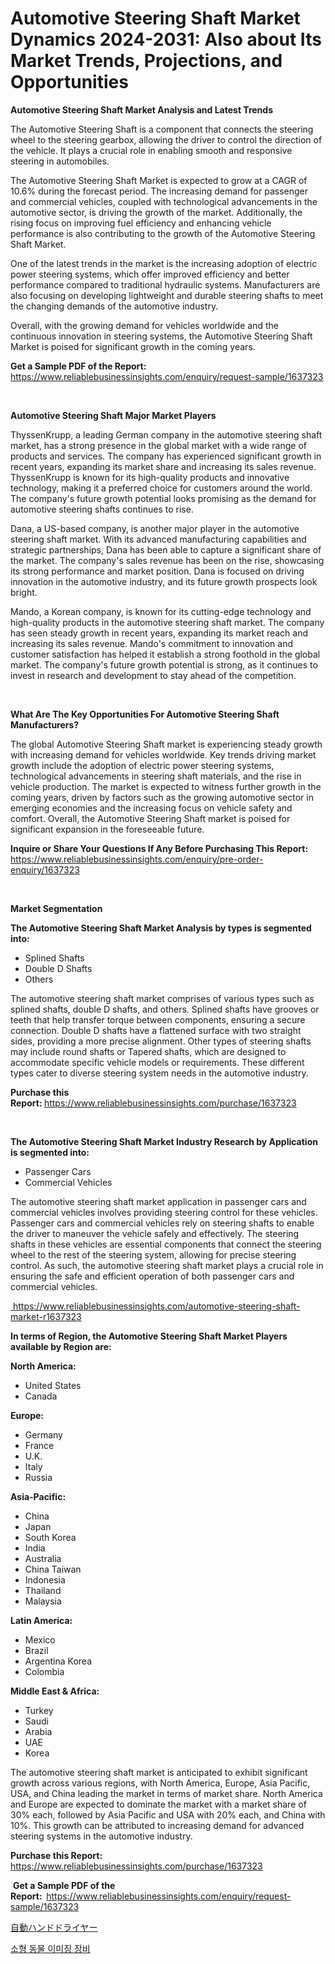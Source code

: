 <p><h1>Automotive Steering Shaft Market Dynamics 2024-2031: Also about Its Market Trends, Projections, and Opportunities</h1></p><p><strong>Automotive Steering Shaft Market Analysis and Latest Trends</strong></p>
<p><p>The Automotive Steering Shaft is a component that connects the steering wheel to the steering gearbox, allowing the driver to control the direction of the vehicle. It plays a crucial role in enabling smooth and responsive steering in automobiles.</p><p>The Automotive Steering Shaft Market is expected to grow at a CAGR of 10.6% during the forecast period. The increasing demand for passenger and commercial vehicles, coupled with technological advancements in the automotive sector, is driving the growth of the market. Additionally, the rising focus on improving fuel efficiency and enhancing vehicle performance is also contributing to the growth of the Automotive Steering Shaft Market.</p><p>One of the latest trends in the market is the increasing adoption of electric power steering systems, which offer improved efficiency and better performance compared to traditional hydraulic systems. Manufacturers are also focusing on developing lightweight and durable steering shafts to meet the changing demands of the automotive industry.</p><p>Overall, with the growing demand for vehicles worldwide and the continuous innovation in steering systems, the Automotive Steering Shaft Market is poised for significant growth in the coming years.</p></p>
<p><strong>Get a Sample PDF of the Report:&nbsp;</strong> <a href="https://www.reliablebusinessinsights.com/enquiry/request-sample/1637323">https://www.reliablebusinessinsights.com/enquiry/request-sample/1637323</a></p>
<p>&nbsp;</p>
<p><strong>Automotive Steering Shaft Major Market Players</strong></p>
<p><p>ThyssenKrupp, a leading German company in the automotive steering shaft market, has a strong presence in the global market with a wide range of products and services. The company has experienced significant growth in recent years, expanding its market share and increasing its sales revenue. ThyssenKrupp is known for its high-quality products and innovative technology, making it a preferred choice for customers around the world. The company's future growth potential looks promising as the demand for automotive steering shafts continues to rise.</p><p>Dana, a US-based company, is another major player in the automotive steering shaft market. With its advanced manufacturing capabilities and strategic partnerships, Dana has been able to capture a significant share of the market. The company's sales revenue has been on the rise, showcasing its strong performance and market position. Dana is focused on driving innovation in the automotive industry, and its future growth prospects look bright.</p><p>Mando, a Korean company, is known for its cutting-edge technology and high-quality products in the automotive steering shaft market. The company has seen steady growth in recent years, expanding its market reach and increasing its sales revenue. Mando's commitment to innovation and customer satisfaction has helped it establish a strong foothold in the global market. The company's future growth potential is strong, as it continues to invest in research and development to stay ahead of the competition.</p></p>
<p>&nbsp;</p>
<p><strong>What Are The Key Opportunities For Automotive Steering Shaft Manufacturers?</strong></p>
<p><p>The global Automotive Steering Shaft market is experiencing steady growth with increasing demand for vehicles worldwide. Key trends driving market growth include the adoption of electric power steering systems, technological advancements in steering shaft materials, and the rise in vehicle production. The market is expected to witness further growth in the coming years, driven by factors such as the growing automotive sector in emerging economies and the increasing focus on vehicle safety and comfort. Overall, the Automotive Steering Shaft market is poised for significant expansion in the foreseeable future.</p></p>
<p><strong>Inquire or Share Your Questions If Any Before Purchasing This Report:</strong> <a href="https://www.reliablebusinessinsights.com/enquiry/pre-order-enquiry/1637323">https://www.reliablebusinessinsights.com/enquiry/pre-order-enquiry/1637323</a></p>
<p>&nbsp;</p>
<p><strong>Market Segmentation</strong></p>
<p><strong>The Automotive Steering Shaft Market Analysis by types is segmented into:</strong></p>
<p><ul><li>Splined Shafts</li><li>Double D Shafts</li><li>Others</li></ul></p>
<p><p>The automotive steering shaft market comprises of various types such as splined shafts, double D shafts, and others. Splined shafts have grooves or teeth that help transfer torque between components, ensuring a secure connection. Double D shafts have a flattened surface with two straight sides, providing a more precise alignment. Other types of steering shafts may include round shafts or Tapered shafts, which are designed to accommodate specific vehicle models or requirements. These different types cater to diverse steering system needs in the automotive industry.</p></p>
<p><strong>Purchase this Report:&nbsp;</strong><a href="https://www.reliablebusinessinsights.com/purchase/1637323">https://www.reliablebusinessinsights.com/purchase/1637323</a></p>
<p>&nbsp;</p>
<p><strong>The Automotive Steering Shaft Market Industry Research by Application is segmented into:</strong></p>
<p><ul><li>Passenger Cars</li><li>Commercial Vehicles</li></ul></p>
<p><p>The automotive steering shaft market application in passenger cars and commercial vehicles involves providing steering control for these vehicles. Passenger cars and commercial vehicles rely on steering shafts to enable the driver to maneuver the vehicle safely and effectively. The steering shafts in these vehicles are essential components that connect the steering wheel to the rest of the steering system, allowing for precise steering control. As such, the automotive steering shaft market plays a crucial role in ensuring the safe and efficient operation of both passenger cars and commercial vehicles.</p></p>
<p><a href="https://www.reliablebusinessinsights.com/automotive-steering-shaft-market-r1637323">&nbsp;https://www.reliablebusinessinsights.com/automotive-steering-shaft-market-r1637323</a></p>
<p><strong>In terms of Region, the Automotive Steering Shaft Market Players available by Region are:</strong></p>
<p>
    <p> <strong> North America: </strong>
        <ul>
            <li>United States</li>
            <li>Canada</li>
        </ul>
        </p> 
    <p> <strong> Europe: </strong>
        <ul>
            <li>Germany</li>
            <li>France</li>
            <li>U.K.</li>
            <li>Italy</li>
            <li>Russia</li>
        </ul>
        </p> 
    <p> <strong> Asia-Pacific: </strong>
        <ul>
            <li>China</li>
            <li>Japan</li>
            <li>South Korea</li>
            <li>India</li>
            <li>Australia</li>
            <li>China Taiwan</li>
            <li>Indonesia</li>
            <li>Thailand</li>
            <li>Malaysia</li>
        </ul>
        </p> 
    <p> <strong> Latin America: </strong>
        <ul>
            <li>Mexico</li>
            <li>Brazil</li>
            <li>Argentina Korea</li>
            <li>Colombia</li>
        </ul>
        </p> 
    <p> <strong> Middle East & Africa: </strong>
        <ul>
            <li>Turkey</li>
            <li>Saudi</li>
            <li>Arabia</li>
            <li>UAE</li>
            <li>Korea</li>
        </ul>
    </p>
    </p>
<p><p>The automotive steering shaft market is anticipated to exhibit significant growth across various regions, with North America, Europe, Asia Pacific, USA, and China leading the market in terms of market share. North America and Europe are expected to dominate the market with a market share of 30% each, followed by Asia Pacific and USA with 20% each, and China with 10%. This growth can be attributed to increasing demand for advanced steering systems in the automotive industry.</p></p>
<p><strong>Purchase this Report: </strong><a href="https://www.reliablebusinessinsights.com/purchase/1637323">https://www.reliablebusinessinsights.com/purchase/1637323</a></p>
<p>&nbsp;<strong>Get a Sample PDF of the Report:&nbsp;&nbsp;</strong><a href="https://www.reliablebusinessinsights.com/enquiry/request-sample/1637323">https://www.reliablebusinessinsights.com/enquiry/request-sample/1637323</a></p>
<p><strong></strong></p>
<p><p><a href="https://github.com/sghwr779811674/Market-Research-Report-List-3/blob/main/2564016125093.md">自動ハンドドライヤー</a></p><p><a href="https://github.com/vdhdwjyp90142/Market-Research-Report-List-3/blob/main/1703610126981.md">소형 동물 이미징 장비</a></p></p>